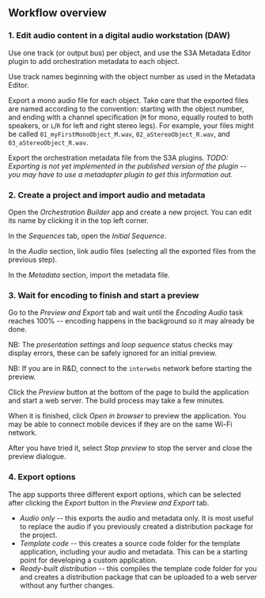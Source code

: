 ## Workflow overview

### 1. Edit audio content in a digital audio workstation (DAW)

Use one track (or output bus) per object, and use the S3A Metadata Editor plugin to add orchestration metadata to each object.

Use track names beginning with the object number as used in the Metadata Editor.

Export a mono audio file for each object. Take care that the exported files are named according to the convention: starting with the object number, and ending with a channel specification (`M` for mono, equally routed to both speakers, or `L`/`R` for left and right stereo legs). For example, your files might be called `01_myFirstMonoObject_M.wav`, `02_aStereoObject_R.wav`, and `03_aStereoObject_R.wav`.

Export the orchestration metadata file from the S3A plugins. _TODO: Exporting is not yet implemented in the published version of the plugin -- you may have to use a metadapter plugin to get this information out._

### 2. Create a project and import audio and metadata

Open the _Orchestration Builder_ app and create a new project. You can edit its name by clicking it in the top left corner.

In the _Sequences_ tab, open the _Initial Sequence_.

In the _Audio_ section, link audio files (selecting all the exported files from the previous step).

In the _Metadata_ section, import the metadata file.

### 3. Wait for encoding to finish and start a preview

Go to the _Preview and Export_ tab and wait until the _Encoding Audio_ task reaches 100% -- encoding happens in the background so it may already be done.

NB: The _presentation settings_ and _loop sequence_ status checks may display errors, these can be safely ignored for an initial preview.

NB: If you are in R&D, connect to the `interwebs` network before starting the preview.

Click the _Preview_ button at the bottom of the page to build the application and start a web server. The build process may take a few minutes.

When it is finished, click _Open in browser_ to preview the application. You may be able to connect mobile devices if they are on the same Wi-Fi network.

After you have tried it, select _Stop preview_ to stop the server and close the preview dialogue.

### 4. Export options

The app supports three different export options, which can be selected after clicking the _Export_ button in the _Preview and Export_ tab.

  * _Audio only_ -- this exports the audio and metadata only. It is most useful to replace the audio if you previously created a distribution package for the project.
  * _Template code_ -- this creates a source code folder for the template application, including your audio and metadata. This can be a starting point for developing a custom application.
  * _Ready-built distribution_ -- this compiles the template code folder for you and creates a distribution package that can be uploaded to a web server without any further changes.
